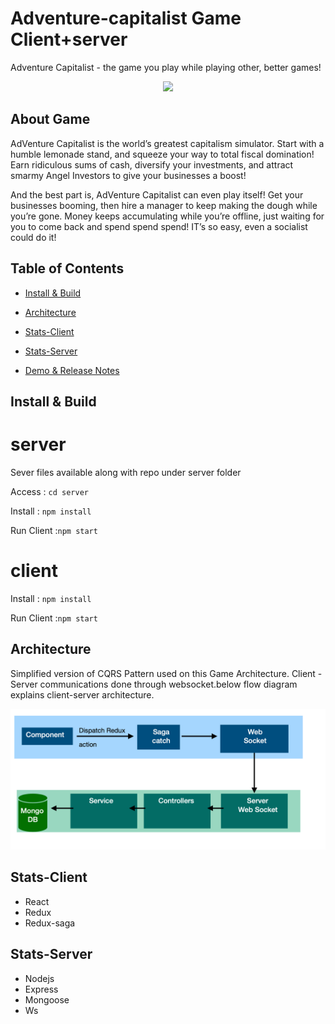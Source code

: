 # Adventure-capitalist Game Client+server
Adventure Capitalist - the game you play while playing other, better games!
<p align="center">
  <img src="screenshots/screenshot.png?raw=true" />
</p>

## About Game

AdVenture Capitalist is the world’s greatest capitalism simulator. Start with a humble lemonade stand, and squeeze your way to total fiscal domination! Earn ridiculous sums of cash, diversify your investments, and attract smarmy Angel Investors to give your businesses a boost!

And the best part is, AdVenture Capitalist can even play itself! Get your businesses booming, then hire a manager to keep making the dough while you’re gone. Money keeps accumulating while you’re offline, just waiting for you to come back and spend spend spend! IT’s so easy, even a socialist could do it!

## Table of Contents

- [Install & Build](#install--build)
- [Architecture](#architecture)
- [Stats-Client](#stats-client)
- [Stats-Server](#stats-server)

- [Demo & Release Notes](#release-notes)

## Install & Build

# server
Sever files available along with repo under server folder

Access  : `cd server`

Install : `npm install`

Run Client :`npm start`


# client 

Install : `npm install`

Run Client :`npm start`

## Architecture

Simplified version of CQRS Pattern used on this Game Architecture. Client - Server communications done through websocket.below flow diagram explains client-server architecture.  

<p align="center">
  <img src="screenshots/workflow.jpg?raw=true" />
</p>


## Stats-Client

- React
- Redux
- Redux-saga

## Stats-Server

- Nodejs
- Express
- Mongoose
- Ws 






